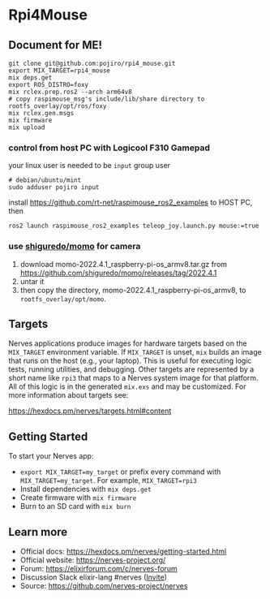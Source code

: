 # Rpi4Mouse

## Document for ME!

```
git clone git@github.com:pojiro/rpi4_mouse.git
export MIX_TARGET=rpi4_mouse
mix deps.get
export ROS_DISTRO=foxy
mix rclex.prep.ros2 --arch arm64v8
# copy raspimouse_msg's include/lib/share directory to rootfs_overlay/opt/ros/foxy
mix rclex.gen.msgs
mix firmware
mix upload
```

### control from host PC with Logicool F310 Gamepad

your linux user is needed to be `input` group user

```
# debian/ubuntu/mint
sudo adduser pojiro input
```

install https://github.com/rt-net/raspimouse_ros2_examples to HOST PC, then

```
ros2 launch raspimouse_ros2_examples teleop_joy.launch.py mouse:=true
```

### use [shiguredo/momo](https://github.com/shiguredo/momo) for camera

1. download momo-2022.4.1_raspberry-pi-os_armv8.tar.gz from https://github.com/shiguredo/momo/releases/tag/2022.4.1
2. untar it
3. then copy the directory, momo-2022.4.1_raspberry-pi-os_armv8, to `rootfs_overlay/opt/momo`.

## Targets

Nerves applications produce images for hardware targets based on the
`MIX_TARGET` environment variable. If `MIX_TARGET` is unset, `mix` builds an
image that runs on the host (e.g., your laptop). This is useful for executing
logic tests, running utilities, and debugging. Other targets are represented by
a short name like `rpi3` that maps to a Nerves system image for that platform.
All of this logic is in the generated `mix.exs` and may be customized. For more
information about targets see:

https://hexdocs.pm/nerves/targets.html#content

## Getting Started

To start your Nerves app:
  * `export MIX_TARGET=my_target` or prefix every command with
    `MIX_TARGET=my_target`. For example, `MIX_TARGET=rpi3`
  * Install dependencies with `mix deps.get`
  * Create firmware with `mix firmware`
  * Burn to an SD card with `mix burn`

## Learn more

  * Official docs: https://hexdocs.pm/nerves/getting-started.html
  * Official website: https://nerves-project.org/
  * Forum: https://elixirforum.com/c/nerves-forum
  * Discussion Slack elixir-lang #nerves ([Invite](https://elixir-slackin.herokuapp.com/))
  * Source: https://github.com/nerves-project/nerves
